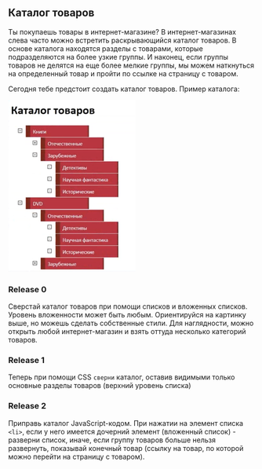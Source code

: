 ## Каталог товаров

Ты покупаешь товары в интернет-магазине? В интернет-магазинах слева часто можно встретить раскрывающийся каталог товаров. В основе каталога находятся разделы с товарами, которые подразделяются на более узкие группы. И наконец, если группы товаров не делятся на еще более мелкие группы, мы можем наткнуться на определенный товар и пройти по ссылке на страницу с товаром.

Сегодня тебе предстоит создать каталог товаров.
Пример каталога:

![Пример каталога](catalog.png)

### Release 0

Сверстай каталог товаров при помощи списков и вложенных списков. Уровень вложенности может быть любым. Ориентируйся на картинку выше, но можешь сделать собственные стили. Для наглядности, можно открыть любой интернет-магазин и взять оттуда несколько категорий товаров.

### Release 1

Теперь при помощи CSS `сверни` каталог, оставив видимыми только основные разделы товаров (верхний уровень списка)

### Release 2

Приправь каталог JavaScript-кодом. При нажатии на элемент списка `<li>`, если у него имеется дочерний элемент (вложенный список) - разверни список, иначе, если группу товаров больше нельзя развернуть, показывай конечный товар (ссылку на товар, по которой можно перейти на страницу с товаром).
